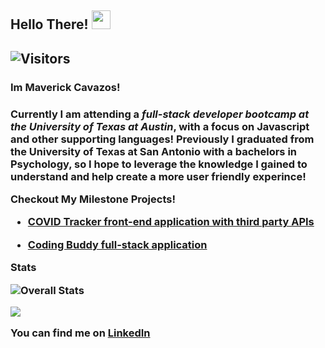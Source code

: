 <h2> Hello There! <img src="https://raw.githubusercontent.com/MartinHeinz/MartinHeinz/master/wave.gif" width="30px"><h2>

![Visitors](https://visitor-badge.laobi.icu/badge?page_id=MaverickCavazos.maverick)


<h3>Im Maverick Cavazos!<h3>

Currently I am attending a _full-stack developer bootcamp at the University of Texas at Austin_, with a focus on Javascript and other supporting languages! 
Previously I graduated from the University of Texas at San Antonio with a bachelors in Psychology, so I hope to leverage the knowledge I gained to understand and help create a more user friendly experince!

Checkout My Milestone Projects!

- [COVID Tracker front-end application with third party APIs](https://github.com/MaverickCavazos/COVID-Tracker)


- [Coding Buddy full-stack application](https://github.com/MaverickCavazos/Coding-buddy)



Stats

![Overall Stats](https://github-readme-stats.vercel.app/api?username=MaverickCavazos&count_private=true&show_icons=true&hide=contribs&theme=radical)



<img align="center" src="https://github-readme-stats.vercel.app/api/top-langs/?username=MaverickCavazos&theme=radical" />


You can find me on [LinkedIn](https://www.linkedin.com/in/maverick-cavazos-b00872178/)



